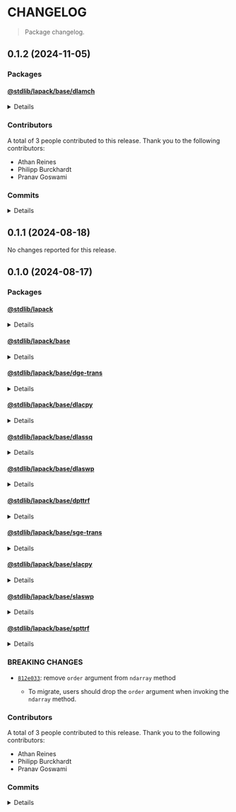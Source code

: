 # CHANGELOG

> Package changelog.

<section class="release" id="v0.1.2">

## 0.1.2 (2024-11-05)

<section class="packages">

### Packages

<section class="package" id="lapack-base-dlamch-unreleased">

#### [@stdlib/lapack/base/dlamch](https://github.com/stdlib-js/stdlib/tree/develop/lib/node_modules/%40stdlib/lapack/base/dlamch)

<details>

<section class="features">

##### Features

-   [`536f5db`](https://github.com/stdlib-js/stdlib/commit/536f5dbb8b2170a59f8a0c0181d85889181d8a99) - add `lapack/base/dlamch` [(#2568)](https://github.com/stdlib-js/stdlib/pull/2568)

</section>

<!-- /.features -->

</details>

</section>

<!-- /.package -->

</section>

<!-- /.packages -->

<section class="contributors">

### Contributors

A total of 3 people contributed to this release. Thank you to the following contributors:

-   Athan Reines
-   Philipp Burckhardt
-   Pranav Goswami

</section>

<!-- /.contributors -->

<section class="commits">

### Commits

<details>

-   [`abf0407`](https://github.com/stdlib-js/stdlib/commit/abf040787f6598438b0100a729a8331b7f80f62f) - **chore:** resolve lint errors in TS files _(by Philipp Burckhardt)_
-   [`08f9c1a`](https://github.com/stdlib-js/stdlib/commit/08f9c1af6dee1cc36cda84b10230500e75d53ff5) - **chore:** minor clean-up _(by Philipp Burckhardt)_
-   [`e0cef99`](https://github.com/stdlib-js/stdlib/commit/e0cef995e884021db3001dc1a3cfef0ca7b368c2) - **style:** remove extra spaces for regular expressions in publish script _(by Philipp Burckhardt)_
-   [`536f5db`](https://github.com/stdlib-js/stdlib/commit/536f5dbb8b2170a59f8a0c0181d85889181d8a99) - **feat:** add `lapack/base/dlamch` [(#2568)](https://github.com/stdlib-js/stdlib/pull/2568) _(by Pranav Goswami, Athan Reines)_

</details>

</section>

<!-- /.commits -->

</section>

<!-- /.release -->

<section class="release" id="v0.1.1">

## 0.1.1 (2024-08-18)

No changes reported for this release.

</section>

<!-- /.release -->

<section class="release" id="v0.1.0">

## 0.1.0 (2024-08-17)

<section class="packages">

### Packages

<section class="package" id="lapack-v0.1.0">

#### [@stdlib/lapack](https://github.com/stdlib-js/stdlib/tree/develop/lib/node_modules/%40stdlib/lapack)

<details>

<section class="features">

##### Features

-   [`86ce889`](https://github.com/stdlib-js/stdlib/commit/86ce8890194313ebee3f047d19ea4d0f24d87c3d) - update namespace TypeScript declarations [(#2591)](https://github.com/stdlib-js/stdlib/pull/2591)
-   [`ff4b81e`](https://github.com/stdlib-js/stdlib/commit/ff4b81e8b31931fe7e80cf303b0090e447f0cb56) - add `lapack` namespace

</section>

<!-- /.features -->

</details>

</section>

<!-- /.package -->

<section class="package" id="lapack-base-v0.1.0">

#### [@stdlib/lapack/base](https://github.com/stdlib-js/stdlib/tree/develop/lib/node_modules/%40stdlib/lapack/base)

<details>

<section class="features">

##### Features

-   [`febbe2e`](https://github.com/stdlib-js/stdlib/commit/febbe2ea07112261b50174ddaf03322374680fdc) - add `slacpy` and `spttrf` to namespace
-   [`0b89aa1`](https://github.com/stdlib-js/stdlib/commit/0b89aa1ac2df073fcf9dd05960881f352d8920e5) - update namespace TypeScript declarations [(#2710)](https://github.com/stdlib-js/stdlib/pull/2710)
-   [`82d3d97`](https://github.com/stdlib-js/stdlib/commit/82d3d97793a601775bf76dfcac3a5e1c0748af44) - update namespace TypeScript declarations [(#2697)](https://github.com/stdlib-js/stdlib/pull/2697)
-   [`fbfb30f`](https://github.com/stdlib-js/stdlib/commit/fbfb30f07c232a40946da12ba5d461b713d096f3) - add `dlassq` to namespace
-   [`5f94431`](https://github.com/stdlib-js/stdlib/commit/5f94431c127c93408f96c48a992085738c3b780f) - update namespace TypeScript declarations [(#2690)](https://github.com/stdlib-js/stdlib/pull/2690)
-   [`7d399c6`](https://github.com/stdlib-js/stdlib/commit/7d399c672b81b82818a91f4f4bb2ca505481cf5a) - add `dpttrf` to namespace
-   [`c325e6a`](https://github.com/stdlib-js/stdlib/commit/c325e6ae798f7f103a3c375b045b39edde818958) - add `dlacpy` to namespace
-   [`6e4b9eb`](https://github.com/stdlib-js/stdlib/commit/6e4b9ebc31d9629446019e37e31bfe9b180b675c) - update namespace TypeScript declarations [(#2681)](https://github.com/stdlib-js/stdlib/pull/2681)
-   [`86ce889`](https://github.com/stdlib-js/stdlib/commit/86ce8890194313ebee3f047d19ea4d0f24d87c3d) - update namespace TypeScript declarations [(#2591)](https://github.com/stdlib-js/stdlib/pull/2591)
-   [`429f55b`](https://github.com/stdlib-js/stdlib/commit/429f55b9db74ca8b92c02636c360819a93c0189f) - add `lapack/base` namespace

</section>

<!-- /.features -->

</details>

</section>

<!-- /.package -->

<section class="package" id="lapack-base-dge-trans-v0.1.0">

#### [@stdlib/lapack/base/dge-trans](https://github.com/stdlib-js/stdlib/tree/develop/lib/node_modules/%40stdlib/lapack/base/dge-trans)

<details>

<section class="features">

##### Features

-   [`6515b3b`](https://github.com/stdlib-js/stdlib/commit/6515b3b3faa2faafefa945c04e5c6edb6596d5d7) - add `lapack/base/sge-trans` [(#2786)](https://github.com/stdlib-js/stdlib/pull/2786)
-   [`cd5ad1c`](https://github.com/stdlib-js/stdlib/commit/cd5ad1cf89fe37a15b6192b6b2961aeb0470803f) - add `lapack/base/dge-trans` [(#2734)](https://github.com/stdlib-js/stdlib/pull/2734)

</section>

<!-- /.features -->

</details>

</section>

<!-- /.package -->

<section class="package" id="lapack-base-dlacpy-v0.1.0">

#### [@stdlib/lapack/base/dlacpy](https://github.com/stdlib-js/stdlib/tree/develop/lib/node_modules/%40stdlib/lapack/base/dlacpy)

<details>

<section class="features">

##### Features

-   [`6953aae`](https://github.com/stdlib-js/stdlib/commit/6953aae41e500330c26a43137b417d523ffdaaeb) - add `lapack/base/dlacpy` [(#2548)](https://github.com/stdlib-js/stdlib/pull/2548)

</section>

<!-- /.features -->

</details>

</section>

<!-- /.package -->

<section class="package" id="lapack-base-dlassq-v0.1.0">

#### [@stdlib/lapack/base/dlassq](https://github.com/stdlib-js/stdlib/tree/develop/lib/node_modules/%40stdlib/lapack/base/dlassq)

<details>

<section class="features">

##### Features

-   [`8c74427`](https://github.com/stdlib-js/stdlib/commit/8c744275aab38f442c551777ce376b2a89a4be6c) - add `lapack/base/dlassq` [(#2668)](https://github.com/stdlib-js/stdlib/pull/2668)

</section>

<!-- /.features -->

</details>

</section>

<!-- /.package -->

<section class="package" id="lapack-base-dlaswp-v0.1.0">

#### [@stdlib/lapack/base/dlaswp](https://github.com/stdlib-js/stdlib/tree/develop/lib/node_modules/%40stdlib/lapack/base/dlaswp)

<details>

<section class="features">

##### Features

-   [`3646d49`](https://github.com/stdlib-js/stdlib/commit/3646d490449e83e4db4130b6a16544674550f5c7) - add `lapack/base/slaswp` [(#2757)](https://github.com/stdlib-js/stdlib/pull/2757)
-   [`812e033`](https://github.com/stdlib-js/stdlib/commit/812e0334a74ea13f3e0bf0e3ed3453c1933f8d43) - remove `order` argument from `ndarray` method
-   [`f2dfdb3`](https://github.com/stdlib-js/stdlib/commit/f2dfdb389aadc142ce36367e92e5492b082eef0a) - add `lapack/base/dlaswp` [(#2483)](https://github.com/stdlib-js/stdlib/pull/2483)

</section>

<!-- /.features -->

<section class="breaking-changes">

##### BREAKING CHANGES

-   [`812e033`](https://github.com/stdlib-js/stdlib/commit/812e0334a74ea13f3e0bf0e3ed3453c1933f8d43): remove `order` argument from `ndarray` method

    -   To migrate, users should drop the `order` argument when invoking
        the `ndarray` method.

</section>

<!-- /.breaking-changes -->

</details>

</section>

<!-- /.package -->

<section class="package" id="lapack-base-dpttrf-v0.1.0">

#### [@stdlib/lapack/base/dpttrf](https://github.com/stdlib-js/stdlib/tree/develop/lib/node_modules/%40stdlib/lapack/base/dpttrf)

<details>

<section class="features">

##### Features

-   [`0630400`](https://github.com/stdlib-js/stdlib/commit/0630400bbf2b87197035c768e37a9ec6430db6b8) - add `lapack/base/dpttrf` [(#2578)](https://github.com/stdlib-js/stdlib/pull/2578)

</section>

<!-- /.features -->

</details>

</section>

<!-- /.package -->

<section class="package" id="lapack-base-sge-trans-v0.1.0">

#### [@stdlib/lapack/base/sge-trans](https://github.com/stdlib-js/stdlib/tree/develop/lib/node_modules/%40stdlib/lapack/base/sge-trans)

<details>

<section class="features">

##### Features

-   [`6515b3b`](https://github.com/stdlib-js/stdlib/commit/6515b3b3faa2faafefa945c04e5c6edb6596d5d7) - add `lapack/base/sge-trans` [(#2786)](https://github.com/stdlib-js/stdlib/pull/2786)

</section>

<!-- /.features -->

</details>

</section>

<!-- /.package -->

<section class="package" id="lapack-base-slacpy-v0.1.0">

#### [@stdlib/lapack/base/slacpy](https://github.com/stdlib-js/stdlib/tree/develop/lib/node_modules/%40stdlib/lapack/base/slacpy)

<details>

<section class="features">

##### Features

-   [`ba0f3a0`](https://github.com/stdlib-js/stdlib/commit/ba0f3a07b022febd62d4f5f9616dff0c1648bf5a) - add `lapack/base/slacpy` [(#2716)](https://github.com/stdlib-js/stdlib/pull/2716)

</section>

<!-- /.features -->

</details>

</section>

<!-- /.package -->

<section class="package" id="lapack-base-slaswp-v0.1.0">

#### [@stdlib/lapack/base/slaswp](https://github.com/stdlib-js/stdlib/tree/develop/lib/node_modules/%40stdlib/lapack/base/slaswp)

<details>

<section class="features">

##### Features

-   [`3646d49`](https://github.com/stdlib-js/stdlib/commit/3646d490449e83e4db4130b6a16544674550f5c7) - add `lapack/base/slaswp` [(#2757)](https://github.com/stdlib-js/stdlib/pull/2757)

</section>

<!-- /.features -->

</details>

</section>

<!-- /.package -->

<section class="package" id="lapack-base-spttrf-v0.1.0">

#### [@stdlib/lapack/base/spttrf](https://github.com/stdlib-js/stdlib/tree/develop/lib/node_modules/%40stdlib/lapack/base/spttrf)

<details>

<section class="features">

##### Features

-   [`5e01b28`](https://github.com/stdlib-js/stdlib/commit/5e01b28c0cb96ba9d76ded9757788973a46d19c5) - add `lapack/base/spttrf` [(#2724)](https://github.com/stdlib-js/stdlib/pull/2724)

</section>

<!-- /.features -->

</details>

</section>

<!-- /.package -->

</section>

<!-- /.packages -->

<section class="breaking-changes">

### BREAKING CHANGES

-   [`812e033`](https://github.com/stdlib-js/stdlib/commit/812e0334a74ea13f3e0bf0e3ed3453c1933f8d43): remove `order` argument from `ndarray` method

    -   To migrate, users should drop the `order` argument when invoking
        the `ndarray` method.

</section>

<!-- /.breaking-changes -->

<section class="contributors">

### Contributors

A total of 3 people contributed to this release. Thank you to the following contributors:

-   Athan Reines
-   Philipp Burckhardt
-   Pranav Goswami

</section>

<!-- /.contributors -->

<section class="commits">

### Commits

<details>

-   [`df3ed1e`](https://github.com/stdlib-js/stdlib/commit/df3ed1ee7fdc62c9f49bfa38eb1df240fb752a6e) - **docs:** update namespace ToCs _(by Athan Reines)_
-   [`6515b3b`](https://github.com/stdlib-js/stdlib/commit/6515b3b3faa2faafefa945c04e5c6edb6596d5d7) - **feat:** add `lapack/base/sge-trans` [(#2786)](https://github.com/stdlib-js/stdlib/pull/2786) _(by Pranav Goswami, Athan Reines)_
-   [`584cd8d`](https://github.com/stdlib-js/stdlib/commit/584cd8d5bd602d00d51219203ad3dabf472dde01) - **docs:** fix description _(by Athan Reines)_
-   [`cd5ad1c`](https://github.com/stdlib-js/stdlib/commit/cd5ad1cf89fe37a15b6192b6b2961aeb0470803f) - **feat:** add `lapack/base/dge-trans` [(#2734)](https://github.com/stdlib-js/stdlib/pull/2734) _(by Pranav Goswami, Athan Reines)_
-   [`3646d49`](https://github.com/stdlib-js/stdlib/commit/3646d490449e83e4db4130b6a16544674550f5c7) - **feat:** add `lapack/base/slaswp` [(#2757)](https://github.com/stdlib-js/stdlib/pull/2757) _(by Pranav Goswami, Athan Reines)_
-   [`febbe2e`](https://github.com/stdlib-js/stdlib/commit/febbe2ea07112261b50174ddaf03322374680fdc) - **feat:** add `slacpy` and `spttrf` to namespace _(by Athan Reines)_
-   [`5e01b28`](https://github.com/stdlib-js/stdlib/commit/5e01b28c0cb96ba9d76ded9757788973a46d19c5) - **feat:** add `lapack/base/spttrf` [(#2724)](https://github.com/stdlib-js/stdlib/pull/2724) _(by Pranav Goswami, Athan Reines)_
-   [`ba0f3a0`](https://github.com/stdlib-js/stdlib/commit/ba0f3a07b022febd62d4f5f9616dff0c1648bf5a) - **feat:** add `lapack/base/slacpy` [(#2716)](https://github.com/stdlib-js/stdlib/pull/2716) _(by Pranav Goswami, Athan Reines)_
-   [`e712640`](https://github.com/stdlib-js/stdlib/commit/e71264067123dab80b4f387574583d3c176523d9) - **docs:** fix offset types _(by Athan Reines)_
-   [`0b89aa1`](https://github.com/stdlib-js/stdlib/commit/0b89aa1ac2df073fcf9dd05960881f352d8920e5) - **feat:** update namespace TypeScript declarations [(#2710)](https://github.com/stdlib-js/stdlib/pull/2710) _(by stdlib-bot, Athan Reines)_
-   [`c832f7e`](https://github.com/stdlib-js/stdlib/commit/c832f7e4303d3c12421e10e06b6c1136ff12fca3) - **docs:** update namespace table of contents [(#2698)](https://github.com/stdlib-js/stdlib/pull/2698) _(by stdlib-bot, Athan Reines)_
-   [`82d3d97`](https://github.com/stdlib-js/stdlib/commit/82d3d97793a601775bf76dfcac3a5e1c0748af44) - **feat:** update namespace TypeScript declarations [(#2697)](https://github.com/stdlib-js/stdlib/pull/2697) _(by stdlib-bot, Athan Reines)_
-   [`4569092`](https://github.com/stdlib-js/stdlib/commit/4569092bbdf8eaed25eb429f4f51a77ab24947dc) - **docs:** update namespace table of contents [(#2692)](https://github.com/stdlib-js/stdlib/pull/2692) _(by stdlib-bot, Philipp Burckhardt)_
-   [`fbfb30f`](https://github.com/stdlib-js/stdlib/commit/fbfb30f07c232a40946da12ba5d461b713d096f3) - **feat:** add `dlassq` to namespace _(by Athan Reines)_
-   [`8c74427`](https://github.com/stdlib-js/stdlib/commit/8c744275aab38f442c551777ce376b2a89a4be6c) - **feat:** add `lapack/base/dlassq` [(#2668)](https://github.com/stdlib-js/stdlib/pull/2668) _(by Pranav Goswami, Athan Reines)_
-   [`e67b649`](https://github.com/stdlib-js/stdlib/commit/e67b6490ac632a30e2dac27b33d078230181cc6f) - **docs:** update namespace table of contents [(#2691)](https://github.com/stdlib-js/stdlib/pull/2691) _(by stdlib-bot, Athan Reines)_
-   [`5f94431`](https://github.com/stdlib-js/stdlib/commit/5f94431c127c93408f96c48a992085738c3b780f) - **feat:** update namespace TypeScript declarations [(#2690)](https://github.com/stdlib-js/stdlib/pull/2690) _(by stdlib-bot, Athan Reines)_
-   [`7d399c6`](https://github.com/stdlib-js/stdlib/commit/7d399c672b81b82818a91f4f4bb2ca505481cf5a) - **feat:** add `dpttrf` to namespace _(by Athan Reines)_
-   [`0630400`](https://github.com/stdlib-js/stdlib/commit/0630400bbf2b87197035c768e37a9ec6430db6b8) - **feat:** add `lapack/base/dpttrf` [(#2578)](https://github.com/stdlib-js/stdlib/pull/2578) _(by Pranav Goswami, Athan Reines)_
-   [`c325e6a`](https://github.com/stdlib-js/stdlib/commit/c325e6ae798f7f103a3c375b045b39edde818958) - **feat:** add `dlacpy` to namespace _(by Athan Reines)_
-   [`6953aae`](https://github.com/stdlib-js/stdlib/commit/6953aae41e500330c26a43137b417d523ffdaaeb) - **feat:** add `lapack/base/dlacpy` [(#2548)](https://github.com/stdlib-js/stdlib/pull/2548) _(by Pranav Goswami, Athan Reines)_
-   [`04b258f`](https://github.com/stdlib-js/stdlib/commit/04b258f50b436e95832b6d6d4d892cee5aa36ed3) - **docs:** update definition _(by Athan Reines)_
-   [`d61d3f5`](https://github.com/stdlib-js/stdlib/commit/d61d3f5ad8faab321a3ac0159f9b04f6aca4a2bd) - **docs:** fix comments _(by Athan Reines)_
-   [`6e4b9eb`](https://github.com/stdlib-js/stdlib/commit/6e4b9ebc31d9629446019e37e31bfe9b180b675c) - **feat:** update namespace TypeScript declarations [(#2681)](https://github.com/stdlib-js/stdlib/pull/2681) _(by stdlib-bot, Philipp Burckhardt)_
-   [`812e033`](https://github.com/stdlib-js/stdlib/commit/812e0334a74ea13f3e0bf0e3ed3453c1933f8d43) - **feat:** remove `order` argument from `ndarray` method _(by Athan Reines)_
-   [`86ce889`](https://github.com/stdlib-js/stdlib/commit/86ce8890194313ebee3f047d19ea4d0f24d87c3d) - **feat:** update namespace TypeScript declarations [(#2591)](https://github.com/stdlib-js/stdlib/pull/2591) _(by stdlib-bot, Athan Reines)_
-   [`c067b6c`](https://github.com/stdlib-js/stdlib/commit/c067b6c990c99b8f4cf315b5378af8574098962b) - **docs:** update namespace table of contents [(#2576)](https://github.com/stdlib-js/stdlib/pull/2576) _(by stdlib-bot, Philipp Burckhardt)_
-   [`ff4b81e`](https://github.com/stdlib-js/stdlib/commit/ff4b81e8b31931fe7e80cf303b0090e447f0cb56) - **feat:** add `lapack` namespace _(by Athan Reines)_
-   [`429f55b`](https://github.com/stdlib-js/stdlib/commit/429f55b9db74ca8b92c02636c360819a93c0189f) - **feat:** add `lapack/base` namespace _(by Athan Reines)_
-   [`f2dfdb3`](https://github.com/stdlib-js/stdlib/commit/f2dfdb389aadc142ce36367e92e5492b082eef0a) - **feat:** add `lapack/base/dlaswp` [(#2483)](https://github.com/stdlib-js/stdlib/pull/2483) _(by Pranav Goswami, Athan Reines)_

</details>

</section>

<!-- /.commits -->

</section>

<!-- /.release -->

